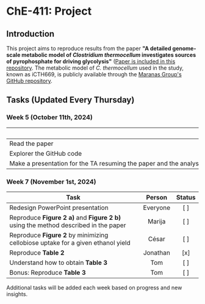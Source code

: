 # ChE-411: Project

## Introduction

This project aims to reproduce results from the paper **"A detailed genome-scale metabolic model of _Clostridium thermocellum_ investigates sources of pyrophosphate for driving glycolysis"** ([Paper is included in this repository](Paper.pdf). The metabolic model of _C. thermocellum_ used in the study, known as iCTH669, is publicly available through the [Maranas Group's GitHub repository](https://github.com/maranasgroup/iCTH669).

## Tasks (Updated Every Thursday)

### Week 5 (October 11th, 2024)

| <div style="width:5000px">Task</div>                                                            |      Person      | Status |
|----------------------------------------------------------------------------------------------------|:---------------: |:-------:|
| Read the paper                                                                                     |     Everyone     |   [x]   |
| Explorer the GitHub code                                                                           |     Everyone     |   [x]   |
| Make a presentation for the TA resuming the paper and the analysis that need to be done            |     Everyone     |   [x]   |
  
### Week 7 (November 1st, 2024)

| Task                                                                                               |      Person      | Status |
|----------------------------------------------------------------------------------------------------|:---------------: |:-------:|
| Redesign PowerPoint presentation                                                                   |     Everyone     |   [ ]   |
| Reproduce **Figure 2 a)** and **Figure 2 b)** using the method described in the paper              |     Marija       |   [ ]   |
| Reproduce **Figure 2** by minimizing cellobiose uptake for a given ethanol yield                   |     César        |   [ ]   |
| Reproduce **Table 2**                                                                              |     Jonathan     |   [x]   |
| Understand how to obtain **Table 3**                                                               |     Tom          |   [ ]   |
| Bonus: Reproduce **Table 3**                                                                       |     Tom          |   [ ]   |

Additional tasks will be added each week based on progress and new insights.
